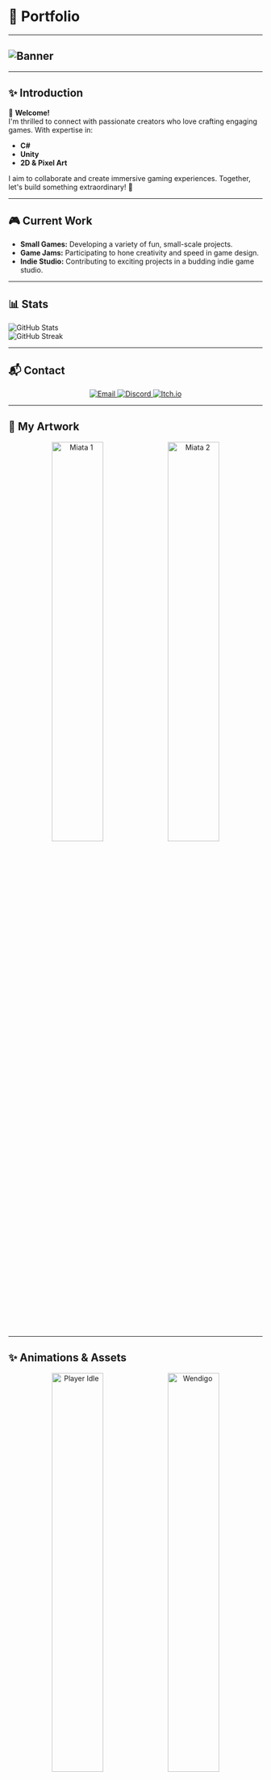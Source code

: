 # 🌟 Portfolio

---

## ![Banner](https://github.com/odessy3509/odessy3509/assets/137520021/eb6ccd55-9351-4e17-9c3a-ff6d69d6584c)

---

## ✨ Introduction
👋 **Welcome!**  
I'm thrilled to connect with passionate creators who love crafting engaging games. With expertise in:

- **C#**
- **Unity**
- **2D & Pixel Art**

I aim to collaborate and create immersive gaming experiences. Together, let's build something extraordinary! 🚀

---

## 🎮 Current Work
- **Small Games:** Developing a variety of fun, small-scale projects.
- **Game Jams:** Participating to hone creativity and speed in game design.
- **Indie Studio:** Contributing to exciting projects in a budding indie game studio.

---

## 📊 Stats

![GitHub Stats](https://github-readme-stats.vercel.app/api?username=odessy3509&show_icons=true&theme=radical)  
![GitHub Streak](https://github-readme-streak-stats.herokuapp.com/?user=odessy3509&theme=radical)

---

## 📬 Contact

<p align="center">
  <a href="mailto:odessy3509@gmail.com">
    <img src="https://img.shields.io/badge/Email-D14836?style=for-the-badge&logo=gmail&logoColor=white" alt="Email">
  </a>
  <a href="https://discord.com/invite/example">
    <img src="https://img.shields.io/badge/Discord-5865F2?style=for-the-badge&logo=discord&logoColor=white" alt="Discord">
  </a>
  <a href="https://odessy.itch.io">
    <img src="https://img.shields.io/badge/Itch.io-FA5C5C?style=for-the-badge&logo=itch.io&logoColor=white" alt="Itch.io">
  </a>
</p>

---

## 🎨 My Artwork

<p align="center">
  <img src="https://github.com/user-attachments/assets/9b0cc134-15ea-4c76-b2fb-bbacb1b79fde" alt="Miata 1" width="45%">
  <img src="https://github.com/user-attachments/assets/d6423fcb-55d3-4018-a318-db9633cb1d1e" alt="Miata 2" width="45%">
</p>

---

## ✨ Animations & Assets

<p align="center">
  <img src="https://github.com/odessy3509/odessy3509/assets/137520021/259d3031-bd33-47c2-92ad-b3397c347945" alt="Player Idle" width="45%">
  <img src="https://github.com/odessy3509/odessy3509/assets/137520021/2906003f-cdfd-4d80-982f-5871e9f6f890" alt="Wendigo" width="45%">
</p>

---

## 🎥 GIF Previews

<p align="center">
  <img src="https://i.gyazo.com/421be63b9f0484e2b3e091f1a305066f.gif" alt="GIF 1" width="30%">
  <img src="https://i.gyazo.com/87f5f89b6c8015dc8fb44e504d0a234e.gif" alt="GIF 2" width="30%">
  <img src="https://i.gyazo.com/9406abee664760b76d9ac888a309dcb6.gif" alt="GIF 3" width="30%">
</p>

---

## ❤️ Support

<p align="center">
  <a href="https://ko-fi.com/odessy">
    <img src="https://ko-fi.com/img/githubbutton_sm.svg" alt="Support Me on Ko-Fi">
  </a>
</p>
